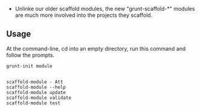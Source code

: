 * Unlinke our older scaffold modules, the new "grunt-scaffold-*" modules are much more involved into the projects they scaffold.

## Usage

At the command-line, cd into an empty directory, run this command and follow the prompts.

```
grunt-init module
```

```

scaffold-module - Att
scaffold-module --help
scaffold-module update
scaffold-module validate
scaffold-module test
```

